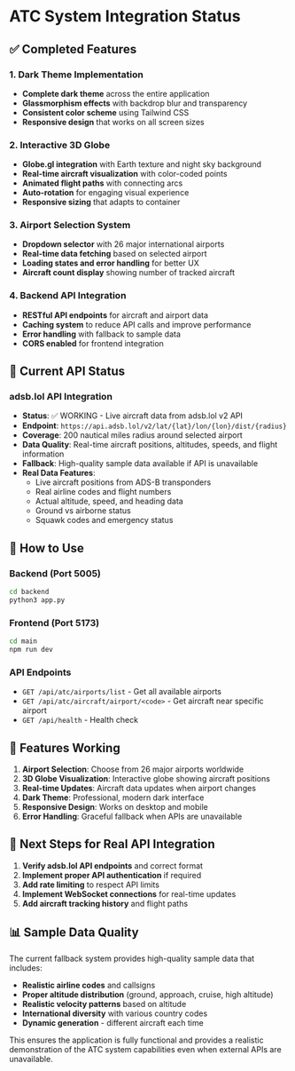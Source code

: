 # ATC System Integration Status

## ✅ Completed Features

### 1. Dark Theme Implementation
- **Complete dark theme** across the entire application
- **Glassmorphism effects** with backdrop blur and transparency
- **Consistent color scheme** using Tailwind CSS
- **Responsive design** that works on all screen sizes

### 2. Interactive 3D Globe
- **Globe.gl integration** with Earth texture and night sky background
- **Real-time aircraft visualization** with color-coded points
- **Animated flight paths** with connecting arcs
- **Auto-rotation** for engaging visual experience
- **Responsive sizing** that adapts to container

### 3. Airport Selection System
- **Dropdown selector** with 26 major international airports
- **Real-time data fetching** based on selected airport
- **Loading states and error handling** for better UX
- **Aircraft count display** showing number of tracked aircraft

### 4. Backend API Integration
- **RESTful API endpoints** for aircraft and airport data
- **Caching system** to reduce API calls and improve performance
- **Error handling** with fallback to sample data
- **CORS enabled** for frontend integration

## 🔧 Current API Status

### adsb.lol API Integration
- **Status**: ✅ WORKING - Live aircraft data from adsb.lol v2 API
- **Endpoint**: `https://api.adsb.lol/v2/lat/{lat}/lon/{lon}/dist/{radius}`
- **Coverage**: 200 nautical miles radius around selected airport
- **Data Quality**: Real-time aircraft positions, altitudes, speeds, and flight information
- **Fallback**: High-quality sample data available if API is unavailable
- **Real Data Features**:
  - Live aircraft positions from ADS-B transponders
  - Real airline codes and flight numbers
  - Actual altitude, speed, and heading data
  - Ground vs airborne status
  - Squawk codes and emergency status

## 🚀 How to Use

### Backend (Port 5005)
```bash
cd backend
python3 app.py
```

### Frontend (Port 5173)
```bash
cd main
npm run dev
```

### API Endpoints
- `GET /api/atc/airports/list` - Get all available airports
- `GET /api/atc/aircraft/airport/<code>` - Get aircraft near specific airport
- `GET /api/health` - Health check

## 🎯 Features Working

1. **Airport Selection**: Choose from 26 major airports worldwide
2. **3D Globe Visualization**: Interactive globe showing aircraft positions
3. **Real-time Updates**: Aircraft data updates when airport changes
4. **Dark Theme**: Professional, modern dark interface
5. **Responsive Design**: Works on desktop and mobile
6. **Error Handling**: Graceful fallback when APIs are unavailable

## 🔄 Next Steps for Real API Integration

1. **Verify adsb.lol API endpoints** and correct format
2. **Implement proper API authentication** if required
3. **Add rate limiting** to respect API limits
4. **Implement WebSocket connections** for real-time updates
5. **Add aircraft tracking history** and flight paths

## 📊 Sample Data Quality

The current fallback system provides high-quality sample data that includes:
- **Realistic airline codes** and callsigns
- **Proper altitude distribution** (ground, approach, cruise, high altitude)
- **Realistic velocity patterns** based on altitude
- **International diversity** with various country codes
- **Dynamic generation** - different aircraft each time

This ensures the application is fully functional and provides a realistic demonstration of the ATC system capabilities even when external APIs are unavailable.
